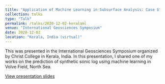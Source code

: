 ```yaml
---
title: "Application of Machine Learning in Subsurface Analysis: Case Study in the North Sea"
collection: talks
type: "Talk"
permalink: /talks/2020-12-02-keralaml
venue: "International Geosciences Symposium"
date: 2020-12-02
location: "Kerala, India (virtual)"
---
```


This was presented in the International Geosciences Symposium organized by Christ College in Kerala, India. In this presentation, I shared one of my works on the prediction of synthetic sonic log using machine learning in Volve Field, North Sea.

[View presentation slides](https://www.slideshare.net/YohanesNuwaraNuwara/machine-learning-applications-in-subsurface-analysis-case-study-in-north-sea)

